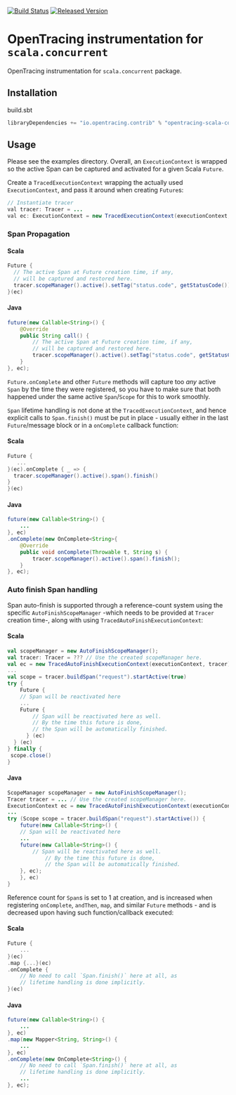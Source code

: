 [![Build Status][ci-img]][ci] [![Released Version][maven-img]][maven]

# OpenTracing instrumentation for `scala.concurrent`
OpenTracing instrumentation for `scala.concurrent` package.

## Installation

build.sbt
```sbt
libraryDependencies += "io.opentracing.contrib" % "opentracing-scala-concurrent" % "VERSION"
```

## Usage

Please see the examples directory. Overall, an `ExecutionContext` is wrapped
so the active Span can be captured and activated for a given Scala `Future`.

Create a `TracedExecutionContext` wrapping the actually used `ExecutionContext`,
and pass it around when creating `Future`s:

```java
// Instantiate tracer
val tracer: Tracer = ...
val ec: ExecutionContext = new TracedExecutionContext(executionContext, tracer);
```

### Span Propagation

#### Scala
```scala
Future {
  // The active Span at Future creation time, if any,  
  // will be captured and restored here.
  tracer.scopeManager().active().setTag("status.code", getStatusCode())
}(ec)
```

#### Java
```java
future(new Callable<String>() {
    @Override
    public String call() {
        // The active Span at Future creation time, if any,  
        // will be captured and restored here.
        tracer.scopeManager().active().setTag("status.code", getStatusCode());
    }
}, ec);
```

`Future.onComplete` and other `Future` methods will
capture too *any* active `Span` by the time they were registered, so you have
to make sure that both happened under the same active `Span`/`Scope` for this
to work smoothly.

`Span` lifetime handling is not done at the `TracedExecutionContext`,
and hence explicit calls to `Span.finish()` must be put in place - usually
either in the last `Future`/message block or in a `onComplete` callback
function:

#### Scala
```scala
Future {  
   ...
}(ec).onComplete { _ => {
  tracer.scopeManager().active().span().finish()
}
}(ec)
```

#### Java
```java
future(new Callable<String>() {
    ...
}, ec)
.onComplete(new OnComplete<String>{
    @Override
    public void onComplete(Throwable t, String s) {
        tracer.scopeManager().active().span().finish();
    }
}, ec);
```


### Auto finish Span handling

Span auto-finish is supported through a reference-count system using the specific
`AutoFinishScopeManager` -which needs to be provided at `Tracer` creation time-,
along with using `TracedAutoFinishExecutionContext`:

#### Scala
```scala
val scopeManager = new AutoFinishScopeManager();
val tracer: Tracer = ??? // Use the created scopeManager here.
val ec = new TracedAutoFinishExecutionContext(executionContext, tracer)
...
val scope = tracer.buildSpan("request").startActive(true)
try {
    Future {
	// Span will be reactivated here
	...
	Future {
	    // Span will be reactivated here as well.  
	    // By the time this future is done,  
	    // the Span will be automatically finished.
	  } (ec)
  } (ec)
} finally {
 scope.close()
}
```

#### Java
```java
ScopeManager scopeManager = new AutoFinishScopeManager();
Tracer tracer = ... // Use the created scopeManager here.
ExecutionContext ec = new TracedAutoFinishExecutionContext(executionContext, tracer);
...
try (Scope scope = tracer.buildSpan("request").startActive()) {
    future(new Callable<String>() {
	// Span will be reactivated here
	...
	future(new Callable<String>() {
	    // Span will be reactivated here as well.
            // By the time this future is done,
            // the Span will be automatically finished.
	}, ec);
    }, ec)
} 
```

Reference count for `Span`s is set to 1 at creation, and is increased when
registering `onComplete`, `andThen`, `map`, and similar
`Future` methods - and is decreased upon having such function/callback executed:

#### Scala
```scala
Future {
    ...
}(ec)
.map {...}(ec)
.onComplete {
    // No need to call `Span.finish()` here at all, as  
    // lifetime handling is done implicitly.
}(ec)
```

#### Java
```java
future(new Callable<String>() {
    ...
}, ec)
.map(new Mapper<String, String>() {
    ...
}, ec)
.onComplete(new OnComplete<String>() {
    // No need to call `Span.finish()` here at all, as
    // lifetime handling is done implicitly.
    ...
}, ec);
```


[ci-img]: https://travis-ci.org/opentracing-contrib/scala-concurrent.svg?branch=master
[ci]: https://travis-ci.org/opentracing-contrib/scala-concurrent
[maven-img]: https://img.shields.io/maven-central/v/io.opentracing.contrib/opentracing-scala-concurrent.svg
[maven]: http://search.maven.org/#search%7Cga%7C1%7Copentracing-scala-concurrent
